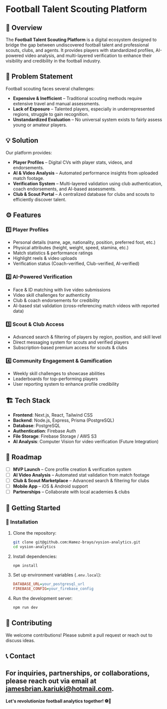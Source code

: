 # Football Talent Scouting Platform

## 📌 Overview
The **Football Talent Scouting Platform** is a digital ecosystem designed to bridge the gap between undiscovered football talent and professional scouts, clubs, and agents. It provides players with standardized profiles, AI-powered video analysis, and multi-layered verification to enhance their visibility and credibility in the football industry.

## 🎯 Problem Statement
Football scouting faces several challenges:

- **Expensive & Inefficient** – Traditional scouting methods require extensive travel and manual assessments.
- **Lack of Exposure** – Talented players, especially in underrepresented regions, struggle to gain recognition.
- **Unstandardized Evaluation** – No universal system exists to fairly assess young or amateur players.

## 💡 Solution
Our platform provides:

- **Player Profiles** – Digital CVs with player stats, videos, and endorsements.
- **AI & Video Analysis** – Automated performance insights from uploaded match footage.
- **Verification System** – Multi-layered validation using club authentication, coach endorsements, and AI-based assessments.
- **Club & Scout Portal** – A centralized database for clubs and scouts to efficiently discover talent.

## ⚙️ Features

### 1️⃣ Player Profiles
- Personal details (name, age, nationality, position, preferred foot, etc.)
- Physical attributes (height, weight, speed, stamina, etc.)
- Match statistics & performance ratings
- Highlight reels & video uploads
- Verification status (Coach-verified, Club-verified, AI-verified)

### 2️⃣ AI-Powered Verification
- Face & ID matching with live video submissions
- Video skill challenges for authenticity
- Club & coach endorsements for credibility
- AI-based stat validation (cross-referencing match videos with reported data)

### 3️⃣ Scout & Club Access
- Advanced search & filtering of players by region, position, and skill level
- Direct messaging system for scouts and verified players
- Subscription-based premium access for scouts & clubs

### 4️⃣ Community Engagement & Gamification
- Weekly skill challenges to showcase abilities
- Leaderboards for top-performing players
- User reporting system to enhance profile credibility

## 🏗️ Tech Stack
- **Frontend**: Next.js, React, Tailwind CSS
- **Backend**: Node.js, Express, Prisma (PostgreSQL)
- **Database**: PostgreSQL
- **Authentication**: Firebase Auth
- **File Storage**: Firebase Storage / AWS S3
- **AI Analysis**: Computer Vision for video verification (Future Integration)

## 🚀 Roadmap

- [ ] **MVP Launch** – Core profile creation & verification system
- [ ] **AI Video Analysis** – Automated stat validation from match footage
- [ ] **Club & Scout Marketplace** – Advanced search & filtering for clubs
- [ ] **Mobile App** – iOS & Android support
- [ ] **Partnerships** – Collaborate with local academies & clubs

## 📌 Getting Started

### 🔧 Installation
1. Clone the repository:
   ```sh
   git clone git@github.com:Hamez-brayo/vysion-analytics.git
   cd vysion-analytics
   ```
2. Install dependencies:
   ```sh
   npm install
   ```
3. Set up environment variables (`.env.local`):
   ```ini
   DATABASE_URL=your_postgresql_url
   FIREBASE_CONFIG=your_firebase_config
   ```
4. Run the development server:
   ```sh
   npm run dev
   ```

## 🤝 Contributing
We welcome contributions! Please submit a pull request or reach out to discuss ideas.

## 📞 Contact
For inquiries, partnerships, or collaborations, please reach out via email at jamesbrian.kariuki@hotmail.com. 
---
**Let's revolutionize football analytics together! ⚽🚀**
